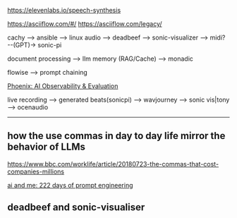 
https://elevenlabs.io/speech-synthesis

https://asciiflow.com/#/
https://asciiflow.com/legacy/


cachy --> ansible --> linux audio --> deadbeef --> sonic-visualizer -->  midi? --(GPT)-> sonic-pi

document processing --> llm memory (RAG/Cache) --> monadic

flowise --> prompt chaining

[Phoenix: AI Observability & Evaluation](https://docs.arize.com/phoenix/)



live recording --> generated beats(sonicpi) --> wavjourney --> sonic vis|tony --> ocenaudio


---

## how the use commas in day to day life mirror the behavior of LLMs

https://www.bbc.com/worklife/article/20180723-the-commas-that-cost-companies-millions


[ai and me: 222 days of prompt engineering](https://medium.com/aimonks/ai-and-me-222-days-of-prompt-engineering-19c4ec1a3eca)



## deadbeef and sonic-visualiser

